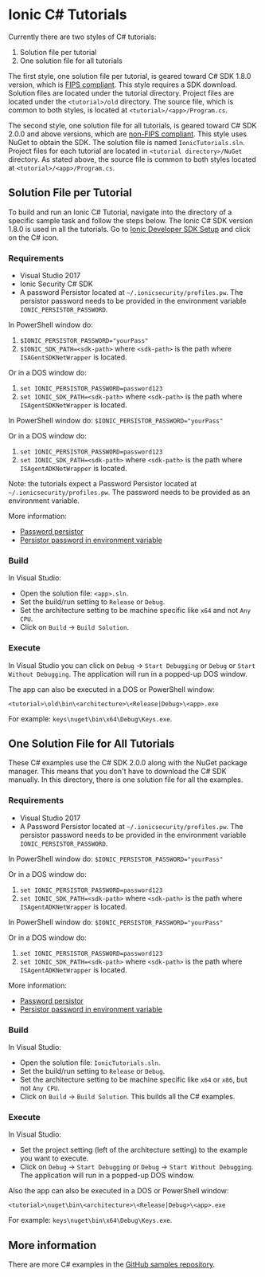 # Ionic C# Tutorials

Currently there are two styles of C# tutorials:

1. Solution file per tutorial
1. One solution file for all tutorials

The first style, one solution file per tutorial, is geared toward C# SDK 1.8.0 version, which
is [FIPS compliant](https://ionic.com/developers/machina-sdk-releases-and-fips-140-2/). This
style requires a SDK download. Solution
files are located under the tutorial directory.  Project files are located under the `<tutorial>/old` directory.  The source file, which is common to both styles, is located at
`<tutorial>/<app>/Program.cs`.

The second style, one solution file for all tutorials, is geared toward C# SDK 2.0.0 and above versions,
which are [non-FIPS compliant](https://ionic.com/developers/machina-sdk-releases-and-fips-140-2/).
This style uses NuGet to obtain the SDK. The solution file is named `IonicTutorials.sln`.
Project files for each tutorial are located in
`<tutorial directory>/NuGet` directory. As stated above, the source file is common to both styles located at
`<tutorial>/<app>/Program.cs`.

## Solution File per Tutorial
To build and run an Ionic C# Tutorial, navigate into the directory of a specific sample task and 
follow the steps below.  The Ionic C# SDK version 1.8.0 is used in all the tutorials.  Go to [Ionic Developer SDK Setup](https://dev.ionic.com/getting-started/sdk-setup) and click on the C# icon.

### Requirements
- Visual Studio 2017
- Ionic Security C# SDK
- A password Persistor located at `~/.ionicsecurity/profiles.pw`. The persistor password needs to be provided in the environment variable `IONIC_PERSISTOR_PASSWORD`.

In PowerShell window do:

1. `$IONIC_PERSISTOR_PASSWORD="yourPass"`
2. `$IONIC_SDK_PATH=<sdk-path>` where `<sdk-path>` is the path where `ISAGentSDKNetWrapper` is located.

Or in a DOS window do:

1. `set IONIC_PERSISTOR_PASSWORD=password123`
1. `set IONIC_SDK_PATH=<sdk-path>` where `<sdk-path>` is the path where `ISAgentSDKNetWrapper` is located.

In PowerShell window do:
`$IONIC_PERSISTOR_PASSWORD="yourPass"`

Or in a DOS window do:

1. `set IONIC_PERSISTOR_PASSWORD=password123`
1. `set IONIC_SDK_PATH=<sdk-path>` where `<sdk-path>` is the path where `ISAgentADKNetWrapper` is located.

Note: the tutorials expect a Password Persistor located at `~/.ionicsecurity/profiles.pw`. The password needs to be provided as an environment variable.

More information:

- [Password persistor](https://dev.ionic.com/getting-started/create-ionic-profile)
- [Persistor password in environment variable](https://dev.ionic.com/getting-started/hello-world)

### Build

In Visual Studio:

* Open the solution file: `<app>.sln`.
* Set the build/run setting to `Release` or `Debug`.
* Set the architecture setting to be machine specific like `x64` and not `Any CPU`.
*  Click on `Build` -> `Build Solution`.

### Execute

In Visual Studio you can click on `Debug` -> `Start Debugging` or `Debug` or `Start Without Debugging`.  The application will run in a popped-up DOS window.

The app can also be executed in a DOS or PowerShell window:

```
<tutorial>\old\bin\<architecture>\<Release|Debug>\<app>.exe
```

For example: `keys\nuget\bin\x64\Debug\Keys.exe`.

## One Solution File for All Tutorials

These C# examples use the C# SDK 2.0.0 along with the NuGet package manager.  This means
that you don't have to download the C# SDK manually.  In this directory, there is one
solution file for all the examples.

### Requirements
- Visual Studio 2017
- A Password Persistor located at `~/.ionicsecurity/profiles.pw`. The persistor password needs to be provided in the environment variable `IONIC_PERSISTOR_PASSWORD`.

In PowerShell window do:
`$IONIC_PERSISTOR_PASSWORD="yourPass"`

Or in a DOS window do:

1. `set IONIC_PERSISTOR_PASSWORD=password123`
1. `set IONIC_SDK_PATH=<sdk-path>` where `<sdk-path>` is the path where `ISAgentADKNetWrapper` is located.

In PowerShell window do:
`$IONIC_PERSISTOR_PASSWORD="yourPass"`

Or in a DOS window do:

1. `set IONIC_PERSISTOR_PASSWORD=password123`
1. `set IONIC_SDK_PATH=<sdk-path>` where `<sdk-path>` is the path where `ISAgentADKNetWrapper` is located.

More information:

- [Password persistor](https://dev.ionic.com/getting-started/create-ionic-profile)
- [Persistor password in environment variable](https://dev.ionic.com/getting-started/hello-world)

### Build

In Visual Studio:

- Open the solution file: `IonicTutorials.sln`.
- Set the build/run setting to `Release` or `Debug`.
- Set the architecture setting to be machine specific like `x64` or `x86`, but not `Any CPU`.
-  Click on `Build` -> `Build Solution`.  This builds all the C# examples.

### Execute

In Visual Studio:

- Set the project setting (left of the architecture setting) to the example you want to execute.
- Click on `Debug` -> `Start Debugging` or `Debug` -> `Start Without Debugging`.  The application will run in a popped-up DOS window.

Also the app can also be executed in a DOS or PowerShell window:

```
<tutorial>\nuget\bin\<architecture>\<Release|Debug>\<app>.exe
```

For example: `keys\nuget\bin\x64\Debug\Keys.exe`.

## More information

There are more C# examples in the [GitHub samples repository](http:/https://github.com/IonicDev/samples/tree/master/csharp/).